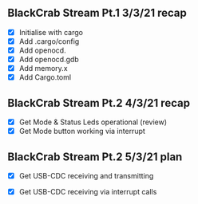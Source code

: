 ## BlackCrab Stream Pt.1 3/3/21 recap
- [x] Initialise with cargo
- [x] Add .cargo/config
- [x] Add openocd.
- [x] Add openocd.gdb
- [x] Add memory.x
- [x] Add Cargo.toml
## BlackCrab Stream Pt.2 4/3/21 recap
- [x] Get Mode & Status Leds operational (review)
- [x] Get Mode button working via interrupt
## BlackCrab Stream Pt.2 5/3/21 plan
- [x] Get USB-CDC receiving and transmitting
- [x] Get USB-CDC receiving via interrupt calls

